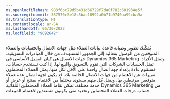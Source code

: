 ```yaml
---
ms.openlocfilehash: 983f6bc79d5b431d66729f7da0f782c601934e5f
ms.sourcegitcommit: 387570c3e18c5bac18992a0b71b9740aa99cba9a
ms.translationtype: HT
ms.contentlocale: ar-SA
ms.lasthandoff: 06/30/2022
ms.locfileid: "9092642"
---
```

يُمكّنك تطوير وصيانة قاعدة بيانات العملاء مثل جهات الاتصال والحسابات والعملاء المتوقعين من الوصول بفعالية إلى الجمهور المستهدف من خلال المبادرات التسويقية. جهات الاتصال هي كيان العميل الأساسي في Dynamics 365 Marketing وتمثل الأفراد. تمثل الحسابات الشركات التي تقوم بالتسويق والبيع لها. إذا كنت تستخدم حسابات، فستقوم عادة بإعداد جهة اتصال واحدة على الأقل لكل منها. يمثل العملاء المحتملون تعبيرات عن الاهتمام من جهات الاتصال الخاصة بك. قد يكون لجهة اتصال عدة عملاء متوقعين مرتبطين بها، ويمثل كل منهم مستوى مختلفاً من الاهتمام بمنتج أو عرض أو خدمة مختلفة. تمكن نقاط العملاء المحتملين التلقائية Dynamics 365 Marketing من حساب درجات العملاء المحتملين وتحديد متى يكونون مستعدين لاهتمام المبيعات.
